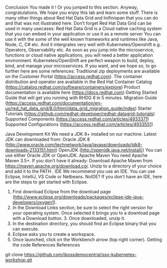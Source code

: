 Conclusion
You made it ! Or you jumped to this section. Anyway, congratulations. We hope you enjoy this lab and learn some stuff. There is many other things about Red Hat Data Grid and Inifinispan that you can do and that was not illustrated here.
Don’t forget Red Hat Data Grid can be used in many usecases:
Red Hat Data Grid is a Cloud native caching system that you can embed in your application or use it as a remote server You can use it with the some of the well known frameworks and runtimes like Java, Node, C, C# etc.
And it intergrates very well with Kubernetes/Openshift e.g. Operators, Observability etc.
As soon as you jump into the microservice, functions or cloud native applications, you will need a better application environment. Kubernetes/OpenShift are perfect weapon to build, deploy, bind, and manage your microservices.
If you want, and we hope so, to go further here are some references:
Traditional zip deployments are available on the Customer Portal (https://access.redhat.com).
The container distribution and operator are available in the Red Hat Container Catalog (https://catalog.redhat.com/software/containers/explore) Product documentation is available here (https://docs.redhat.com)
Getting Started Guide that will get you running with RHDG 8 in 5 minutes.
Migration Guide (https://access.redhat.com/documentation/en-us/red_hat_data_grid/8.0/html/data_grid_migration_guide/index)
Starter Tutorials (https://github.com/redhat-developer/redhat-datagrid-tutorials)
Supported Components (https://access.redhat.com/articles/4933371)
Supported Configurations (https://access.redhat.com/articles/4933551)


Java Development Kit
We need a JDK 8+ installed on our machine. Latest JDK can downloaded from:
Oracle JDK 8 (http://www.oracle.com/technetwork/java/javase/downloads/jdk8-downloads-2133151.html) OpenJDK (http://openjdk.java.net/install/)
You can use either Oracle JDK or OpenJDK.
Apache Maven
You need Apache Maven 3.5+. If you don’t have it already:
Download Apache Maven from https://maven.apache.org/download.cgi. Unzip to a directory of your choice and add it to the PATH .
IDE
We recommend you use an IDE. You can use Eclipse, IntelliJ, VS Code or Netbeans.
NoIDE?
If you don’t have an IDE, here are the steps to get started with Eclipse.
1. First download Eclipse from the download page (http://www.eclipse.org/downloads/packages/eclipse-ide-java-developers/oxygen1).
2. In the Download Links section, be sure to select the right version for your operating system. Once selected it brings you to a download page with a Download button. 3. Once downloaded, unzip it.
4. In the destination directory, you should find an Eclipse binary that you can execute.
5. Eclipse asks you to create a workspace.
6. Once launched, click on the Workbench arrow (top right corner).
Getting the code
References References
   
 git clone https://github.com/jbossdemocentral/sso-kubernetes-workshop.git
  